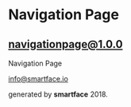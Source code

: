 
# Navigation Page
## navigationpage@1.0.0

Navigation Page

info@smartface.io

generated by **smartface** 2018.
    